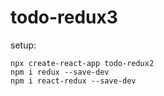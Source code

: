 # todo-redux3

setup:

```
npx create-react-app todo-redux2
npm i redux --save-dev
npm i react-redux --save-dev
```

